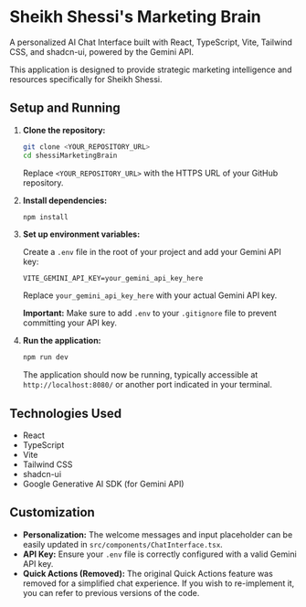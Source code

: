 # Sheikh Shessi's Marketing Brain

A personalized AI Chat Interface built with React, TypeScript, Vite, Tailwind CSS, and shadcn-ui, powered by the Gemini API.

This application is designed to provide strategic marketing intelligence and resources specifically for Sheikh Shessi.

## Setup and Running

1.  **Clone the repository:**

    ```bash
    git clone <YOUR_REPOSITORY_URL>
    cd shessiMarketingBrain
    ```
    Replace `<YOUR_REPOSITORY_URL>` with the HTTPS URL of your GitHub repository.

2.  **Install dependencies:**

    ```bash
    npm install
    ```

3.  **Set up environment variables:**

    Create a `.env` file in the root of your project and add your Gemini API key:

    ```env
    VITE_GEMINI_API_KEY=your_gemini_api_key_here
    ```
    Replace `your_gemini_api_key_here` with your actual Gemini API key.

    **Important:** Make sure to add `.env` to your `.gitignore` file to prevent committing your API key.

4.  **Run the application:**

    ```bash
    npm run dev
    ```

    The application should now be running, typically accessible at `http://localhost:8080/` or another port indicated in your terminal.

## Technologies Used

*   React
*   TypeScript
*   Vite
*   Tailwind CSS
*   shadcn-ui
*   Google Generative AI SDK (for Gemini API)

## Customization

*   **Personalization:** The welcome messages and input placeholder can be easily updated in `src/components/ChatInterface.tsx`.
*   **API Key:** Ensure your `.env` file is correctly configured with a valid Gemini API key.
*   **Quick Actions (Removed):** The original Quick Actions feature was removed for a simplified chat experience. If you wish to re-implement it, you can refer to previous versions of the code.
